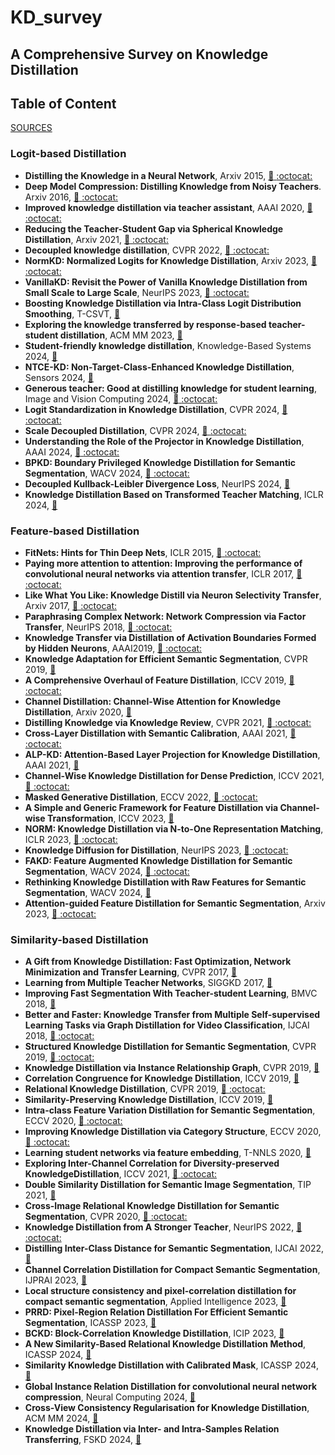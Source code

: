 # KD_survey

## A Comprehensive Survey on Knowledge Distillation


## Table of Content
[SOURCES]()

### Logit-based Distillation
- **Distilling the Knowledge in a Neural Network**, Arxiv 2015, [ :link: ](https://arxiv.org/abs/1503.02531)[ :octocat: ](https://github.com/shriramsb/Distilling-the-Knowledge-in-a-Neural-Network)
- **Deep Model Compression: Distilling Knowledge from Noisy Teachers**. Arxiv 2016, [ :link: ](https://arxiv.org/abs/1610.09650)[ :octocat: ](https://github.com/chengshengchan/model_compression1)
- **Improved knowledge distillation via teacher assistant**, AAAI 2020, [ :link: ](https://arxiv.org/abs/1902.03393)[ :octocat: ](https://github.com/imirzadeh/Teacher-Assistant-Knowledge-Distillation)
- **Reducing the Teacher-Student Gap via Spherical Knowledge Distillation**, Arxiv 2021, [ :link: ](https://arxiv.org/abs/2010.07485)[ :octocat: ](https://github.com/forjiuzhou/Spherical-Knowledge-Distillation)
- **Decoupled knowledge distillation**, CVPR 2022, [ :link: ](https://arxiv.org/abs/2203.08679)[ :octocat: ](https://github.com/megvii-research/mdistiller)
- **NormKD: Normalized Logits for Knowledge Distillation**, Arxiv 2023, [ :link: ](https://arxiv.org/abs/2308.00520)[ :octocat: ](https://github.com/gizi1/NormKD)
- **VanillaKD: Revisit the Power of Vanilla Knowledge Distillation from Small Scale to Large Scale**, NeurIPS 2023, [ :link: ](https://arxiv.org/abs/2305.15781)[ :octocat: ](https://github.com/Hao840/vanillaKD)
- **Boosting Knowledge Distillation via Intra-Class Logit Distribution Smoothing**, T-CSVT, [ :link: ](https://ieeexplore.ieee.org/document/10292885)
- **Exploring the knowledge transferred by response-based teacher-student distillation**, ACM MM 2023, [ :link: ](https://dl.acm.org/doi/10.1145/3581783.3612162)
- **Student-friendly knowledge distillation**, Knowledge-Based Systems 2024, [ :link: ](https://www.sciencedirect.com/science/article/abs/pii/S0950705124005495)
- **NTCE-KD: Non-Target-Class-Enhanced Knowledge Distillation**, Sensors 2024, [ :link: ](https://www.mdpi.com/1424-8220/24/11/3617)
- **Generous teacher: Good at distilling knowledge for student learning**, Image and Vision Computing 2024, [ :link: ](https://www.sciencedirect.com/science/article/abs/pii/S0262885624003044) [ :octocat: ](https://github.com/EifelTing/Generous-Teacher)
- **Logit Standardization in Knowledge Distillation**, CVPR 2024, [ :link: ](https://arxiv.org/abs/2403.01427)[ :octocat: ](https://github.com/sunshangquan/logit-standardization-KD)
- **Scale Decoupled Distillation**, CVPR 2024, [ :link: ](https://arxiv.org/abs/2403.13512)[ :octocat: ](https://github.com/shicaiwei123/SDD-CVPR2024)
- **Understanding the Role of the Projector in Knowledge Distillation**, AAAI 2024, [ :link: ](https://arxiv.org/abs/2303.11098)[ :octocat: ](https://github.com/roymiles/Simple-Recipe-Distillation)
- **BPKD: Boundary Privileged Knowledge Distillation for Semantic Segmentation**, WACV 2024, [ :link: ](https://arxiv.org/abs/2306.08075) [ :octocat: ](https://github.com/AkideLiu/BPKD)
- **Decoupled Kullback-Leibler Divergence Loss**, NeurIPS 2024, [ :link: ](https://arxiv.org/abs/2305.13948)
- **Knowledge Distillation Based on Transformed Teacher Matching**, ICLR 2024, [ :link: ](https://arxiv.org/abs/2402.11148)


### Feature-based Distillation


- **FitNets: Hints for Thin Deep Nets**, ICLR 2015, [ :link: ](https://arxiv.org/abs/1412.6550)[ :octocat: ](https://github.com/adri-romsor/FitNets)
- **Paying more attention to attention: Improving the performance of convolutional neural networks via attention transfer**, ICLR 2017, [ :link: ](https://arxiv.org/abs/1612.03928)[ :octocat: ](https://github.com/szagoruyko/attention-transfer)
- **Like What You Like: Knowledge Distill via Neuron Selectivity Transfer**, Arxiv 2017, [ :link: ](https://arxiv.org/abs/1707.01219)[ :octocat: ](https://github.com/TuSimple/neuron-selectivity-transfer)
- **Paraphrasing Complex Network: Network Compression via Factor Transfer**, NeurIPS 2018, [ :link: ](https://arxiv.org/abs/1802.04977)[ :octocat: ](https://github.com/Jangho-Kim/Factor-Transfer-pytorch)
- **Knowledge Transfer via Distillation of Activation Boundaries Formed by Hidden Neurons**, AAAI2019, [ :link: ](https://arxiv.org/abs/1811.03233)[ :octocat: ](https://github.com/bhheo/AB_distillation)
- **Knowledge Adaptation for Efficient Semantic Segmentation**, CVPR 2019, [ :link: ](https://arxiv.org/abs/1903.04688)
- **A Comprehensive Overhaul of Feature Distillation**, ICCV 2019, [ :link: ](https://arxiv.org/abs/1904.01866)[ :octocat: ](https://github.com/clovaai/overhaul-distillation)
- **Channel Distillation: Channel-Wise Attention for Knowledge Distillation**, Arxiv 2020, [ :link: ](https://arxiv.org/abs/2006.01683)
- **Distilling Knowledge via Knowledge Review**, CVPR 2021, [ :link: ](https://arxiv.org/abs/2104.09044)[ :octocat: ](https://github.com/dvlab-research/ReviewKD)
- **Cross-Layer Distillation with Semantic Calibration**, AAAI 2021, [ :link: ](https://arxiv.org/abs/2012.03236)[ :octocat: ](https://github.com/DefangChen/SemCKD)
- **ALP-KD: Attention-Based Layer Projection for Knowledge Distillation**, AAAI 2021, [ :link: ](https://arxiv.org/abs/2012.14022) 
- **Channel-Wise Knowledge Distillation for Dense Prediction**, ICCV 2021, [ :link: ](https://openaccess.thecvf.com/content/ICCV2021/html/Shu_Channel-Wise_Knowledge_Distillation_for_Dense_Prediction_ICCV_2021_paper.html)[ :octocat: ](https://github.com/drilistbox/CWD)
- **Masked Generative Distillation**, ECCV 2022, [ :link: ](https://arxiv.org/abs/2205.01529)[ :octocat: ](https://github.com/yzd-v/MGD)
- **A Simple and Generic Framework for Feature Distillation via Channel-wise Transformation**, ICCV 2023, [ :link: ](https://arxiv.org/abs/2303.13212)
- **NORM: Knowledge Distillation via N-to-One Representation Matching**, ICLR 2023, [ :link: ](https://arxiv.org/abs/2305.13803)[ :octocat: ](https://github.com/OSVAI/NORM)
- **Knowledge Diffusion for Distillation**, NeurIPS 2023, [ :link: ](https://arxiv.org/abs/2305.15712)[ :octocat: ](https://github.com/hunto/DiffKD)
- **FAKD: Feature Augmented Knowledge Distillation for Semantic Segmentation**, WACV 2024, [ :link: ](https://arxiv.org/abs/2208.14143)[ :octocat: ](https://github.com/jianlong-yuan/FAKD)
- **Rethinking Knowledge Distillation with Raw Features for Semantic Segmentation**, WACV 2024, [ :link: ](https://ieeexplore.ieee.org/document/10484265)
- **Attention-guided Feature Distillation for Semantic Segmentation**, Arxiv 2023, [ :link: ](https://arxiv.org/abs/2403.05451)[ :octocat: ](https://github.com/AmirMansurian/AttnFD)


### Similarity-based Distillation

- **A Gift from Knowledge Distillation: Fast Optimization, Network Minimization and Transfer Learning**, CVPR 2017, [ :link: ](https://ieeexplore.ieee.org/document/8100237)
- **Learning from Multiple Teacher Networks**, SIGGKD 2017, [ :link: ](https://dl.acm.org/doi/10.1145/3097983.3098135)
- **Improving Fast Segmentation With Teacher-student Learning**, BMVC 2018, [ :link: ](https://arxiv.org/abs/1810.08476)
- **Better and Faster: Knowledge Transfer from Multiple Self-supervised Learning Tasks via Graph Distillation for Video Classification**, IJCAI 2018, [ :link: ](https://arxiv.org/abs/1804.10069)[ :octocat: ](https://github.com/zcrwind/ss-graph-distillation)
- **Structured Knowledge Distillation for Semantic Segmentation**, CVPR 2019, [ :link: ](https://ieeexplore.ieee.org/document/8954081)[ :octocat: ](https://github.com/irfanICMLL/structure_knowledge_distillation)
- **Knowledge Distillation via Instance Relationship Graph**, CVPR 2019, [ :link: ](https://ieeexplore.ieee.org/document/8953802)
- **Correlation Congruence for Knowledge Distillation**, ICCV 2019, [ :link: ](https://arxiv.org/abs/1904.01802)
- **Relational Knowledge Distillation**, CVPR 2019, [ :link: ](https://arxiv.org/abs/1904.05068)[ :octocat: ](https://github.com/lenscloth/RKD)
- **Similarity-Preserving Knowledge Distillation**, ICCV 2019, [ :link: ](https://arxiv.org/abs/1907.09682)
- **Intra-class Feature Variation Distillation for Semantic Segmentation**, ECCV 2020, [ :link: ](https://link.springer.com/chapter/10.1007/978-3-030-58571-6_21)[ :octocat: ](https://github.com/YukangWang/IFVD)
- **Improving Knowledge Distillation via Category Structure**, ECCV 2020, [ :link: ](https://link.springer.com/chapter/10.1007/978-3-030-58604-1_13)[ :octocat: ](https://github.com/xeanzheng/CSKD)
- **Learning student networks via feature embedding**, T-NNLS 2020, [ :link: ](https://ieeexplore.ieee.org/document/9007474)
- **Exploring Inter-Channel Correlation for Diversity-preserved KnowledgeDistillation**, ICCV 2021, [ :link: ](https://arxiv.org/abs/2202.03680)[ :octocat: ](https://github.com/ADLab-AutoDrive/ICKD)
- **Double Similarity Distillation for Semantic Image Segmentation**, TIP 2021, [ :link: ](https://ieeexplore.ieee.org/document/9444191)
- **Cross-Image Relational Knowledge Distillation for Semantic Segmentation**, CVPR 2020, [ :link: ](https://arxiv.org/abs/2204.06986)[ :octocat: ](https://github.com/winycg/CIRKD)
- **Knowledge Distillation from A Stronger Teacher**, NeurIPS 2022, [ :link: ](https://arxiv.org/abs/2205.10536)[ :octocat: ](https://github.com/hunto/DIST_KD)
- **Distilling Inter-Class Distance for Semantic Segmentation**, IJCAI 2022, [ :link: ](https://arxiv.org/abs/2205.03650)
- **Channel Correlation Distillation for Compact Semantic Segmentation**, IJPRAI 2023, [ :link: ](https://www.worldscientific.com/doi/abs/10.1142/S0218001423500040?srsltid=AfmBOooHGx4UY1SPvq9awB5BcrJVvEOT0HVvNWafWJx8B4erkOQfFNr3)
- **Local structure consistency and pixel-correlation distillation for compact semantic segmentation**, Applied Intelligence 2023, [ :link: ](https://link.springer.com/article/10.1007/s10489-022-03656-4)
- **PRRD: Pixel-Region Relation Distillation For Efficient Semantic Segmentation**, ICASSP 2023, [ :link: ](https://ieeexplore.ieee.org/document/10094967/)
- **BCKD: Block-Correlation Knowledge Distillation**, ICIP 2023, [ :link: ](https://ieeexplore.ieee.org/document/10222195/)
- **A New Similarity-Based Relational Knowledge Distillation Method**, ICASSP 2024, [ :link: ](https://ieeexplore.ieee.org/document/10447596/)
- **Similarity Knowledge Distillation with Calibrated Mask**, ICASSP 2024, [ :link: ](https://cmsworkshops.com/ICASSP2024/view_paper.php?PaperNum=3324)
- **Global Instance Relation Distillation for convolutional neural network compression**, Neural Computing 2024, [ :link: ](https://link.springer.com/article/10.1007/s00521-024-09635-9)
- **Cross-View Consistency Regularisation for Knowledge Distillation**, ACM MM 2024, [ :link: ](https://dl.acm.org/doi/10.1145/3664647.3681206)
- **Knowledge Distillation via Inter- and Intra-Samples Relation Transferring**, FSKD 2024, [ :link: ](https://ieeexplore.ieee.org/document/10702218)

